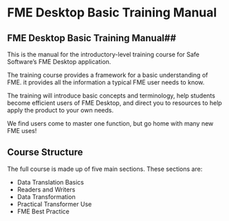 # FME Desktop Basic Training Manual
## FME Desktop Basic Training Manual##
This is the manual for the introductory-level training course for Safe Software’s FME Desktop application.
 
The training course provides a framework for a basic understanding of FME. it provides all the information a typical FME user needs to know.

The training will introduce basic concepts and terminology, help students become efficient users of FME Desktop, and direct you to resources to help apply the product to your own needs.

 We find users come to master one function, but go home with many new FME uses!

## Course Structure ##

The full course is made up of five main sections. These sections are:

- Data Translation Basics
- Readers and Writers
- Data Transformation
- Practical Transformer Use
- FME Best Practice